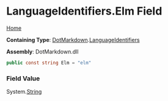 # LanguageIdentifiers\.Elm Field

[Home](../../../README.md)

**Containing Type**: [DotMarkdown](../../README.md)\.[LanguageIdentifiers](../README.md)

**Assembly**: DotMarkdown\.dll

```csharp
public const string Elm = "elm"
```

### Field Value

System\.[String](https://docs.microsoft.com/en-us/dotnet/api/system.string)